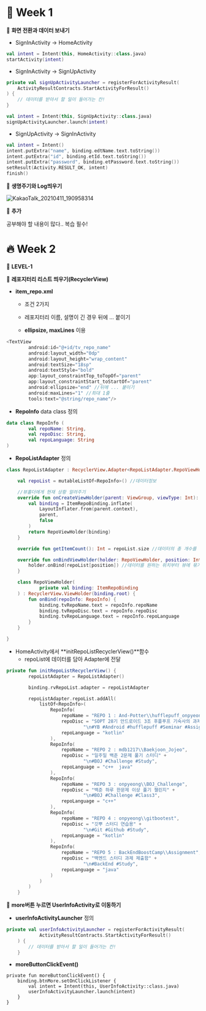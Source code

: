 # 🚕 Week 1



🐣 **화면 전환과 데이터 보내기**

- SignInActivity -> HomeActivity

```kotlin
val intent = Intent(this, HomeActivity::class.java)
startActivity(intent)
```

- SignInActivity -> SignUpActivity

```kotlin
private val signUpActivityLauncher = registerForActivityResult(
    ActivityResultContracts.StartActivityForResult()
) {
    // 데이터를 받아서 할 일이 들어가는 칸!
}

val intent = Intent(this, SignUpActivity::class.java)
signUpActivityLauncher.launch(intent)
```

- SignUpActivity -> SignInActivity

```kotlin
val intent = Intent()
intent.putExtra("name", binding.edtName.text.toString())
intent.putExtra("id", binding.etId.text.toString())
intent.putExtra("password", binding.etPassword.text.toString())
setResult(Activity.RESULT_OK, intent)
finish()
```



🐣 **생명주기와 Log띄우기**

![KakaoTalk_20210411_190958314](https://user-images.githubusercontent.com/70002218/114304910-9ebe8480-9b10-11eb-86b9-a8f89eba13ad.png)



🐣 **추가**

공부해야 할 내용이 많다.. 복습 필수!





# 🔥 Week 2  

  

💛 **LEVEL-1**  



🐣 **레포지터리 리스트 띄우기(RecyclerView)**  

- **item_repo.xml**

  - 조건 2가지

  - 레포지터리 이름, 설명이 긴 경우 뒤에 ... 붙이기

  - **ellipsize, maxLines** 이용

```kotlin
<TextView
        android:id="@+id/tv_repo_name"
        android:layout_width="0dp"
        android:layout_height="wrap_content"
        android:textSize="18sp"
        android:textStyle="bold"
        app:layout_constraintTop_toTopOf="parent"
        app:layout_constraintStart_toStartOf="parent"
        android:ellipsize="end" //뒤에 ... 붙이기
        android:maxLines="1" //최대 1줄
        tools:text="@string/repo_name"/>
```

- **RepoInfo** data class 정의

```kotlin
data class RepoInfo (
        val repoName: String,
        val repoDisc: String,
        val repoLanguage: String
)
```

- **RepoListAdapter** 정의

```kotlin
class RepoListAdapter : RecyclerView.Adapter<RepoListAdapter.RepoViewHolder> () {

    val repoList = mutableListOf<RepoInfo>() //데이터정보

    //뷰홀더에게 현재 상황 알려주기
    override fun onCreateViewHolder(parent: ViewGroup, viewType: Int): RepoViewHolder { 
        val binding = ItemRepoBinding.inflate(
            LayoutInflater.from(parent.context),
            parent,
            false
        ) 
        return RepoViewHolder(binding)
    }

    override fun getItemCount(): Int = repoList.size //데이터의 총 개수를 알려줌

    override fun onBindViewHolder(holder: RepoViewHolder, position: Int) {
        holder.onBind(repoList[position]) //데이터를 원하는 위치부터 뷰에 묶기
    }

    class RepoViewHolder(
            private val binding: ItemRepoBinding
    ) : RecyclerView.ViewHolder(binding.root) {
        fun onBind(repoInfo: RepoInfo) {
            binding.tvRepoName.text = repoInfo.repoName
            binding.tvRepoDisc.text = repoInfo.repoDisc
            binding.tvRepoLanguage.text = repoInfo.repoLanguage
        }
    }

}
```

- HomeActivity에서 **initRepoListRecyclerView()**함수
  - repoList에 데이터를 담아 Adapter에 전달

```kotlin
private fun initRepoListRecyclerView() {
        repoListAdapter = RepoListAdapter()

        binding.rvRepoList.adapter = repoListAdapter

        repoListAdapter.repoList.addAll(
            listOf<RepoInfo>(
                RepoInfo(
                    repoName = "REPO 1 : And-Potter\\hufflepuff_onpyeong",
                    repoDisc = "SOPT 28기 안드로이드 3조 후플푸프 기숙사의 과제 제출함" +
                            "\n#YB #Android #hufflepuff #Seminar #Assignment #배워가는 중 ",
                    repoLanguage = "kotlin"
                ),
                RepoInfo(
                    repoName = "REPO 2 : mdb1217\\Baekjoon_Jojeo",
                    repoDisc = "일주일 백준 2문제 풀기 스터디" +
                            "\n#BOJ #Challenge #Study",
                    repoLanguage = "c++  java"
                ),
                RepoInfo(
                    repoName = "REPO 3 : onpyeong\\BOJ_Challenge",
                    repoDisc = "백준 하루 한문제 이상 풀기 챌린지" +
                            "\n#BOJ #Challenge #Class3",
                    repoLanguage = "c++"
                ),
                RepoInfo(
                    repoName = "REPO 4 : onpyeong\\gitbootest",
                    repoDisc = "깃뿌 스터디 연습용" +
                            "\n#Git #Github #Study",
                    repoLanguage = "kotlin"
                ),
                RepoInfo(
                    repoName = "REPO 5 : BackEndBoostCamp\\Assignment",
                    repoDisc = "백엔드 스터디 과제 제출함" +
                            "\n#BackEnd #Study",
                    repoLanguage = "java"
                )
            )
        )
    }
```
  


🐣 **more버튼 누르면 UserInfoActivity로 이동하기**  

- **userInfoActivityLauncher** 정의

```kotlin
private val userInfoActivityLauncher = registerForActivityResult(
            ActivityResultContracts.StartActivityForResult()
    ) {
        // 데이터를 받아서 할 일이 들어가는 칸!
    }
```

- **moreButtonClickEvent()**

```
private fun moreButtonClickEvent() {
    binding.btnMore.setOnClickListener {
        val intent = Intent(this, UserInfoActivity::class.java)
        userInfoActivityLauncher.launch(intent)
    }
}
```


